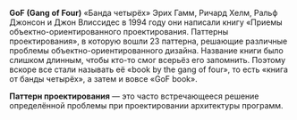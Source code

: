 **GoF (Gang of Four)** «Банда четырёх»
Эрих Гамм, Ричард Хелм, Ральф Джонсон и Джон Влиссидес в 1994 году они написали книгу «Приемы объектно-ориентированного проектирования. Паттерны проектирования», в которую вошли 23 паттерна, решающие различные проблемы объектно-ориентированного дизайна.
Название книги было слишком длинным, чтобы кто-то смог всерьёз его запомнить.
Поэтому вскоре все стали называть её «book by the gang of four», то есть «книга от банды четырёх», а затем и вовсе «GoF book».

**Паттерн проектирования** — это часто встречающееся решение определённой проблемы при проектировании архитектуры программ.
